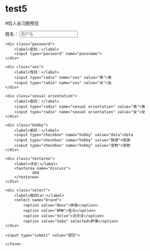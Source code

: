 # test5
#饥人谷习题预览
<html>

<head>
<meat charset="UTF-8">
<title></title>
</head>

<body>
	<form action="/abc" method="post">
	<div class="username">
		<label>姓名：</label>
		<input type="text" name="username" placeholder="用户名">
	</div>

	<div class="password">
		<label>密码：</label>
		<input type="password" name="passname">
	</div>

	<div class="sex">
		<label>性别：</label>
		<input type="radio" name="sex" value="男">男
		<input type="radio" name="sex" value="女">女
	</div>

	<div class="sexual orientation">
		<label>取向：</label>
		<input type="radio" name="sexual orientation" value="男">男
		<input type="radio" name="sexual orientation" value="女">女
	</div>

	<div class="hobby">
		<label>爱好：</label>
		<input type="checkbox" name="hobby" value="dota">dota
		<input type="checkbox" name="hobby" value="旅游">旅游
		<input type="checkbox" name="hobby" value="宠物">宠物
	</div>

	<div class="textarea">
		<label>评论:</label>
		<textarea name="discuss">
				ddd
		</textarea>
	</div>

	<div class="select">
		<label>我的Car:</label>
		<select name="brand">
			<option value="Benz">奔驰</option>
			<option value="BMW">宝马</option>
			<option value="Volvo">沃尔沃</option>
			<option value="Sabo" selected>萨博</option>
	</div>
	
	<input type="submit" value="提交">

	</form>
</body>
</html>

